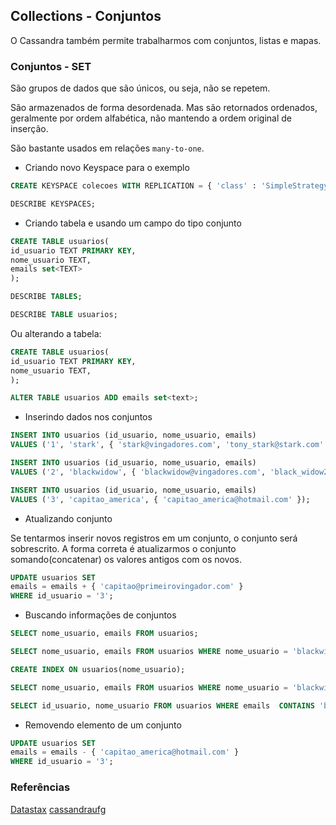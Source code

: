 ## Collections - Conjuntos
  
O Cassandra também permite trabalharmos com conjuntos, listas e mapas.  
  
### Conjuntos - SET
  
São grupos de dados que são únicos, ou seja, não se repetem. 
  
São armazenados de forma desordenada. Mas são retornados ordenados, geralmente por ordem alfabética, não mantendo a ordem original de inserção.  
  
São bastante usados em relações `many-to-one`.  
  
* Criando novo Keyspace para o exemplo
  
```sql
CREATE KEYSPACE colecoes WITH REPLICATION = { 'class' : 'SimpleStrategy', 'replication_factor' : '3' };

DESCRIBE KEYSPACES;
```    

* Criando tabela e usando um campo do tipo conjunto
  
```sql
CREATE TABLE usuarios(
id_usuario TEXT PRIMARY KEY,
nome_usuario TEXT,
emails set<TEXT>
);

DESCRIBE TABLES;

DESCRIBE TABLE usuarios;
```
  
Ou alterando a tabela:
  
```sql
CREATE TABLE usuarios(
id_usuario TEXT PRIMARY KEY,
nome_usuario TEXT,
);

ALTER TABLE usuarios ADD emails set<text>;   
```  
  
* Inserindo dados nos conjuntos
  
```sql
INSERT INTO usuarios (id_usuario, nome_usuario, emails) 
VALUES ('1', 'stark', { 'stark@vingadores.com', 'tony_stark@stark.com' });

INSERT INTO usuarios (id_usuario, nome_usuario, emails) 
VALUES ('2', 'blackwidow', { 'blackwidow@vingadores.com', 'black_widow2000@gmail.com', 'scarllett_bw@outlook.com' });

INSERT INTO usuarios (id_usuario, nome_usuario, emails) 
VALUES ('3', 'capitao_america', { 'capitao_america@hotmail.com' });
```
  
* Atualizando conjunto
  
Se tentarmos inserir novos registros em um conjunto, o conjunto será sobrescrito. A forma correta é atualizarmos o conjunto somando(concatenar) os valores antigos com os novos.  
    
```sql
UPDATE usuarios SET
emails = emails + { 'capitao@primeirovingador.com' }
WHERE id_usuario = '3';
```
  
* Buscando informações de conjuntos
  
```sql
SELECT nome_usuario, emails FROM usuarios;

SELECT nome_usuario, emails FROM usuarios WHERE nome_usuario = 'blackwidow' ALLOW FILTERING;

CREATE INDEX ON usuarios(nome_usuario);

SELECT nome_usuario, emails FROM usuarios WHERE nome_usuario = 'blackwidow';

SELECT id_usuario, nome_usuario FROM usuarios WHERE emails  CONTAINS 'blackwidow@vingadores.com' ALLOW FILTERING;
```
  
* Removendo elemento de um conjunto
  
```sql
UPDATE usuarios SET
emails = emails - { 'capitao_america@hotmail.com' }
WHERE id_usuario = '3';
```
  
  
### Referências
  
[Datastax](https://docs.datastax.com/en/cql/3.3/cql/cql_using/useSet.html)
[cassandraufg](https://cassandraufg.wordpress.com/category/modelo-de-dados/)